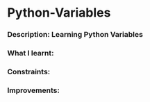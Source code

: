 # Python-Variables


### Description: Learning Python Variables

### What I learnt:

### Constraints:

### Improvements:
